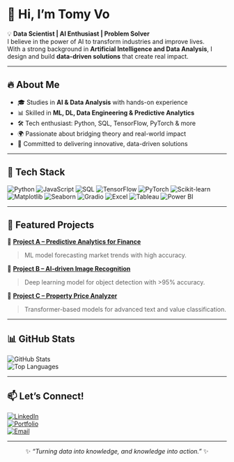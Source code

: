 # 👋 Hi, I’m Tomy Vo

💡 **Data Scientist | AI Enthusiast | Problem Solver**  
I believe in the power of AI to transform industries and improve lives.  
With a strong background in **Artificial Intelligence and Data Analysis**, I design and build **data-driven solutions** that create real impact.

---

## 🔥 About Me
- 🎓 Studies in **AI & Data Analysis** with hands-on experience  
- 📊 Skilled in **ML, DL, Data Engineering & Predictive Analytics**  
- 🛠️ Tech enthusiast: Python, SQL, TensorFlow, PyTorch & more  
- 🌍 Passionate about bridging theory and real-world impact  
- 🚀 Committed to delivering innovative, data-driven solutions  

---

## 🧰 Tech Stack

![Python](https://img.shields.io/badge/Python-3776AB?style=for-the-badge&logo=python&logoColor=white)
![JavaScript](https://img.shields.io/badge/JavaScript-F7DF1E?style=for-the-badge&logo=javascript&logoColor=black)
![SQL](https://img.shields.io/badge/SQL-005C84?style=for-the-badge&logo=postgresql&logoColor=white)
![TensorFlow](https://img.shields.io/badge/TensorFlow-FF6F00?style=for-the-badge&logo=tensorflow&logoColor=white)
![PyTorch](https://img.shields.io/badge/PyTorch-EE4C2C?style=for-the-badge&logo=pytorch&logoColor=white)
![Scikit-learn](https://img.shields.io/badge/Scikit--learn-F7931E?style=for-the-badge&logo=scikit-learn&logoColor=white)
![Matplotlib](https://img.shields.io/badge/Matplotlib-007ACC?style=for-the-badge&logo=python&logoColor=white)
![Seaborn](https://img.shields.io/badge/Seaborn-1A5276?style=for-the-badge&logo=python&logoColor=white)
![Gradio](https://img.shields.io/badge/Gradio-555555?style=for-the-badge&logo=python&logoColor=white)
![Excel](https://img.shields.io/badge/Microsoft_Excel-217346?style=for-the-badge&logo=microsoft-excel&logoColor=white)
![Tableau](https://img.shields.io/badge/Tableau-FA3E2A?style=for-the-badge&logo=tableau&logoColor=white)
![Power BI](https://img.shields.io/badge/Power_BI-F2C811?style=for-the-badge&logo=power-bi&logoColor=black)

---

## 📂 Featured Projects

🔹 [**Project A – Predictive Analytics for Finance**](https://github.com/deinprofil/projekt-a)  
> ML model forecasting market trends with high accuracy.

🔹 [**Project B – AI-driven Image Recognition**](https://github.com/deinprofil/projekt-b)  
> Deep learning model for object detection with >95% accuracy.

🔹 [**Project C – Property Price Analyzer**](https://github.com/deinprofil/projekt-c)  
> Transformer-based models for advanced text and value classification.

---

## 📊 GitHub Stats

![GitHub Stats](https://github-readme-stats.vercel.app/api?username=YOURUSERNAME&show_icons=true&theme=tokyonight)  
![Top Languages](https://github-readme-stats.vercel.app/api/top-langs/?username=YOURUSERNAME&layout=compact&theme=tokyonight)

---

## 📫 Let’s Connect!

[![LinkedIn](https://img.shields.io/badge/LinkedIn-blue?style=for-the-badge&logo=linkedin)](https://www.linkedin.com/in/tomy-vo-036753359/details/skills)  
[![Portfolio](https://img.shields.io/badge/Portfolio-000000?style=for-the-badge&logo=globe&logoColor=white)](https://yourwebsite.com)  
[![Email](https://img.shields.io/badge/Email-D14836?style=for-the-badge&logo=gmail&logoColor=white)](mailto:tomy.vo0000@gmail.com)  

---

<p align="center">✨ <em>“Turning data into knowledge, and knowledge into action.”</em> ✨</p>
